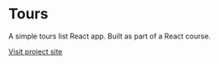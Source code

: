 # Tours
A simple tours list React app. 
Built as part of a React course.

[Visit project site](https://meital-tours.netlify.app/)
